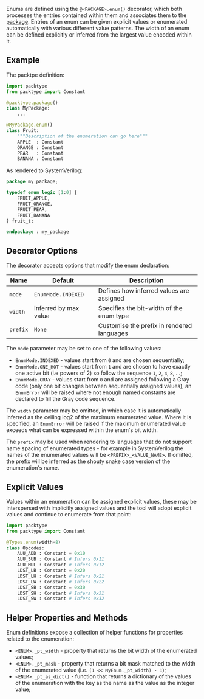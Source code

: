 Enums are defined using the `@<PACKAGE>.enum()` decorator, which both processes
the entries contained within them and associates them to the [package](package.md).
Entries of an enum can be given explicit values or enumerated automatically with
various different value patterns. The width of an enum can be defined explicitly
or inferred from the largest value encoded within it.

## Example

The packtpe definition:

```python linenums="1"
import packtype
from packtype import Constant

@packtype.package()
class MyPackage:
    ...

@MyPackage.enum()
class Fruit:
    """Description of the enumeration can go here"""
    APPLE  : Constant
    ORANGE : Constant
    PEAR   : Constant
    BANANA : Constant
```

As rendered to SystemVerilog:

```sv linenums="1"
package my_package;

typedef enum logic [1:0] {
    FRUIT_APPLE,
    FRUIT_ORANGE,
    FRUIT_PEAR,
    FRUIT_BANANA
} fruit_t;

endpackage : my_package
```

## Decorator Options

The decorator accepts options that modify the enum declaration:

| Name     | Default               | Description                                |
|----------|-----------------------|--------------------------------------------|
| `mode`   | `EnumMode.INDEXED`    | Defines how inferred values are assigned   |
| `width`  | Inferred by max value | Specifies the bit-width of the enum type   |
| `prefix` | `None`                | Customise the prefix in rendered languages |

The `mode` parameter may be set to one of the following values:

 * `EnumMode.INDEXED` - values start from `0` and are chosen sequentially;
 * `EnumMode.ONE_HOT` - values start from `1` and are chosen to have exactly one
   active bit (i.e powers of 2) so follow the sequence `1`, `2`, `4`, `8`, ...;
 * `EnumMode.GRAY` - values start from `0` and are assigned following a Gray 
   code (only one bit changes between sequentially assigned values), an 
   `EnumError` will be raised where not enough named constants are declared to
   fill the Gray code sequence.

The `width` parameter may be omitted, in which case it is automatically inferred
as the ceiling log2 of the maximum enumerated value. Where it is specified, an
`EnumError` will be raised if the maximum enumerated value exceeds what can be
expressed within the enum's bit width.

The `prefix` may be used when rendering to languages that do not support name
spacing of enumerated types - for example in SystemVerilog the names of the 
enumerated values will be `<PREFIX>_<VALUE_NAME>`. If omitted, the prefix will
be inferred as the shouty snake case version of the enumeration's name.

## Explicit Values

Values within an enumeration can be assigned explicit values, these may be 
interspersed with implicitly assigned values and the tool will adopt explicit
values and continue to enumerate from that point:

```python linenums="1"
import packtype
from packtype import Constant

@Types.enum(width=8)
class Opcodes:
    ALU_ADD : Constant = 0x10
    ALU_SUB : Constant # Infers 0x11
    ALU_MUL : Constant # Infers 0x12
    LDST_LB : Constant = 0x20
    LDST_LH : Constant # Infers 0x21
    LDST_LW : Constant # Infers 0x22
    LDST_SB : Constant = 0x30
    LDST_SH : Constant # Infers 0x31
    LDST_SW : Constant # Infers 0x32
```

## Helper Properties and Methods

Enum definitions expose a collection of helper functions for properties related
to the enumeration:

 * `<ENUM>._pt_width` - property that returns the bit width of the enumerated 
   values;
 * `<ENUM>._pt_mask` - property that returns a bit mask matched to the width of
   the enumerated value (i.e. `(1 << MyEnum._pt_width) - 1`);
 * `<ENUM>._pt_as_dict()`  - function that returns a dictionary of the values 
   of the enumeration with the key as the name as the value as the integer value;
